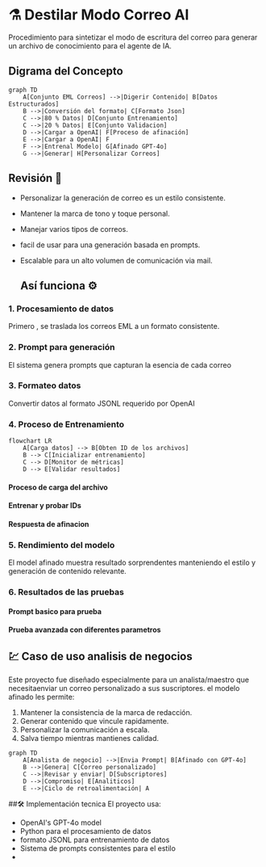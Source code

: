# ⚗️ Destilar Modo Correo AI
Procedimiento para sintetizar el modo de escritura del correo para generar un archivo de conocimiento para el agente de IA.

## Digrama del Concepto
```mermaid
graph TD
    A[Conjunto EML Correos] -->|Digerir Contenido| B[Datos Estructurados]
    B -->|Conversión del formato| C[Formato Json]
    C -->|80 % Datos| D[Conjunto Entrenamiento]
    C -->|20 % Datos| E[Conjunto Validacion]
    D -->|Cargar a OpenAI| F[Proceso de afinación]
    E -->|Cargar a OpenAI| F
    F -->|Entrenal Modelo| G[Afinado GPT-4o]
    G -->|Generar| H[Personalizar Correos]
```
## Revisión 🎯
- Personalizar la generación de correo es un estilo consistente.
- Mantener la marca de tono y toque personal.
- Manejar varios tipos de correos.
- facil de usar para una generación basada en prompts.
- Escalable para un alto volumen de comunicación via mail.

  ## Así funciona ⚙️


### 1. Procesamiento de datos
  Primero , se traslada los correos EML a un formato consistente. 
<!-- poner imagen del contenido del correo a un formato mas consistente. -->

### 2. Prompt para generación 
El sistema genera prompts que capturan la esencia de cada correo
<!-- Imagen de los prompt generados -->
### 3. Formateo datos
 Convertir datos al formato JSONL requerido por OpenAI
 <!--imagen del archivo procesado en JSONL -->

 ### 4. Proceso de Entrenamiento 
 
```mermaid
flowchart LR
    A[Carga datos] --> B[Obten ID de los archivos]
    B --> C[Inicializar entrenamiento]
    C --> D[Monitor de métricas]
    D --> E[Validar resultados]
```
#### Proceso de carga del archivo
<!-- Procedimiento de caga del archivo --> 
#### Entrenar y probar IDs
<!-- Entrenamiento y prueba del archivo cargado a openAI --> 
#### Respuesta de afinacion 
<!-- La respuesta que da el proceso de afinacion con openAI -->
### 5. Rendimiento del modelo

El model afinado muestra resultado sorprendentes manteniendo el estilo y generación de contenido relevante.
<!-- La respuesta que da el proceso de afinacion con openAI -->

### 6. Resultados de las pruebas
#### Prompt basico para prueba

<!-- se manda el prompt básico para prueba -->
#### Prueba avanzada con diferentes parametros
<!-- Prueba de temperatura -->
## 💹 Caso de uso analisis de negocios
Este proyecto fue diseñado especialmente para un analista/maestro que necesitaenviar un correo personalizado a sus suscriptores. el modelo afinado les permite:
1. Mantener la consistencia de la marca de redacción.
2. Generar contenido que vincule rapidamente.
3. Personalizar la comunicación a escala.
4. Salva tiempo mientras mantienes calidad.
```mermaid
graph TD
    A[Analista de negocio] -->|Envia Prompt| B[Afinado con GPT-4o]
    B -->|Genera| C[Correo personalizado]
    C -->|Revisar y enviar| D[Subscriptores]
    D -->|Compromiso| E[Analiticos]
    E -->|Ciclo de retroalimentación| A
```
##🛠️ Implementación tecnica
El proyecto usa:
- OpenAI's GPT-4o model
- Python para el procesamiento de datos
- formato JSONL para entrenamiento de datos
- Sistema de prompts consistentes para el estilo
- 
